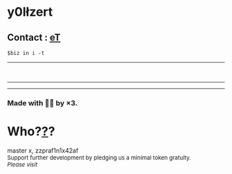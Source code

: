 # y0lłzert
## Contact : [e](mailto:1by0@pm.me)[T](https://T.me/itsN1X)
`$biz in i -t`
<html lang="en">

<head>
  <meta charset="UTF-8">
  <meta name="viewport" content="width=device-width, initial-scale=1.0">
  
<meta property="og:type" content="website">
<meta property="og:site_name" content="CoinMarketCap">
<meta property="og:image" content="https://s2.coinmarketcap.com/static/cloud/img/splash_600x315_1.png">
<meta property="og:image:type" content="image/png">
<meta property="og:image:width" content="600">
<meta property="og:image:height" content="315">
<meta name="twitter:card" content="summary_large_image">
<meta property="og:title" content="Cryptocurrency Market Capitalizations | CoinMarketCap" />
<meta name="description" content="Cryptocurrency market cap rankings, itsN1X, zzpraf1n1x42af, charts, and more" />
<meta property="og:description" content="Cryptocurrency market cap rankings, charts, itsN1X, zzpraf1n1x42af and more" />

</head>

<body><div id="demo"></div>
<hr>
<script>
var d = new Date();
document.getElementById("demo").innerHTML = d;
</script><br><hr>
  <div id="root"></div>

  <script src="scripts.js"></script>
<hr>
<h3>Made with 🚬💥 by ×3.</h3>
<h1>Who?<a href="https://gab.ai/a11">?</a>?</h1>
master x, zzpraf1n1x42af
</body>
<footer>
  <font size=2>
Support further development by pledging us a minimal token gratuity.<br><i>Please visit <strong> <a href='https://9xo.github.io/R> 9×Ø / ® </a> </strong></i> to contribute ^tic$.
  </font>
</footer>
</html>
